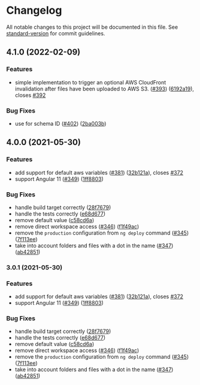 # Changelog

All notable changes to this project will be documented in this file. See [standard-version](https://github.com/conventional-changelog/standard-version) for commit guidelines.

## 4.1.0 (2022-02-09)


### Features

* simple implementation to trigger an optional AWS CloudFront invalidation after files have been uploaded to AWS S3. ([#393](https://github.com/Jefiozie/ngx-aws-deploy/issues/393)) ([6192a19](https://github.com/Jefiozie/ngx-aws-deploy/commit/6192a19579727d965a10ef100769d667a9adff92)), closes [#392](https://github.com/Jefiozie/ngx-aws-deploy/issues/392)

### Bug Fixes

* use  for schema ID ([#402](https://github.com/Jefiozie/ngx-aws-deploy/issues/402)) ([2ba003b](https://github.com/Jefiozie/ngx-aws-deploy/commit/2ba003b0a402fe975aa9d498087d50067b632a7f))

## 4.0.0 (2021-05-30)


### Features

* add support for default aws variables ([#381](https://github.com/Jefiozie/ngx-aws-deploy/issues/381)) ([32b121a](https://github.com/Jefiozie/ngx-aws-deploy/commit/32b121ac3c40c11a9d1c430bc3544b5244df92f4)), closes [#372](https://github.com/Jefiozie/ngx-aws-deploy/issues/372)
* support Angular 11 ([#349](https://github.com/Jefiozie/ngx-aws-deploy/issues/349)) ([1ff8803](https://github.com/Jefiozie/ngx-aws-deploy/commit/1ff88038132ffe1faeec2faaa1efb18b8b237e93))


### Bug Fixes

* handle build target correctly ([28f7679](https://github.com/Jefiozie/ngx-aws-deploy/commit/28f767985580a6842008f857f42063a2800387a9))
* handle the tests correctly ([e68d677](https://github.com/Jefiozie/ngx-aws-deploy/commit/e68d677ab4a23bac58765d9191d7d72cbbf84298))
* remove default value ([c58cd6a](https://github.com/Jefiozie/ngx-aws-deploy/commit/c58cd6afe342bddbad3a602a08dac98d64667d46))
* remove direct workspace access ([#346](https://github.com/Jefiozie/ngx-aws-deploy/issues/346)) ([f1f49ac](https://github.com/Jefiozie/ngx-aws-deploy/commit/f1f49ac0fc7dded5c7a3c0d3e4c94a235ae4d1f8))
* remove the `production` configuration from `ng deploy` command ([#345](https://github.com/Jefiozie/ngx-aws-deploy/issues/345)) ([7f113ee](https://github.com/Jefiozie/ngx-aws-deploy/commit/7f113ee89410bbace017ee02883dc4204d06241a))
* take into account folders and files with a dot in the name ([#347](https://github.com/Jefiozie/ngx-aws-deploy/issues/347)) ([ab42851](https://github.com/Jefiozie/ngx-aws-deploy/commit/ab42851dec9ae83e86ae6a0437cfc438b3f32823))

### 3.0.1 (2021-05-30)


### Features

* add support for default aws variables ([#381](https://github.com/Jefiozie/ngx-aws-deploy/issues/381)) ([32b121a](https://github.com/Jefiozie/ngx-aws-deploy/commit/32b121ac3c40c11a9d1c430bc3544b5244df92f4)), closes [#372](https://github.com/Jefiozie/ngx-aws-deploy/issues/372)
* support Angular 11 ([#349](https://github.com/Jefiozie/ngx-aws-deploy/issues/349)) ([1ff8803](https://github.com/Jefiozie/ngx-aws-deploy/commit/1ff88038132ffe1faeec2faaa1efb18b8b237e93))


### Bug Fixes

* handle build target correctly ([28f7679](https://github.com/Jefiozie/ngx-aws-deploy/commit/28f767985580a6842008f857f42063a2800387a9))
* handle the tests correctly ([e68d677](https://github.com/Jefiozie/ngx-aws-deploy/commit/e68d677ab4a23bac58765d9191d7d72cbbf84298))
* remove default value ([c58cd6a](https://github.com/Jefiozie/ngx-aws-deploy/commit/c58cd6afe342bddbad3a602a08dac98d64667d46))
* remove direct workspace access ([#346](https://github.com/Jefiozie/ngx-aws-deploy/issues/346)) ([f1f49ac](https://github.com/Jefiozie/ngx-aws-deploy/commit/f1f49ac0fc7dded5c7a3c0d3e4c94a235ae4d1f8))
* remove the `production` configuration from `ng deploy` command ([#345](https://github.com/Jefiozie/ngx-aws-deploy/issues/345)) ([7f113ee](https://github.com/Jefiozie/ngx-aws-deploy/commit/7f113ee89410bbace017ee02883dc4204d06241a))
* take into account folders and files with a dot in the name ([#347](https://github.com/Jefiozie/ngx-aws-deploy/issues/347)) ([ab42851](https://github.com/Jefiozie/ngx-aws-deploy/commit/ab42851dec9ae83e86ae6a0437cfc438b3f32823))
